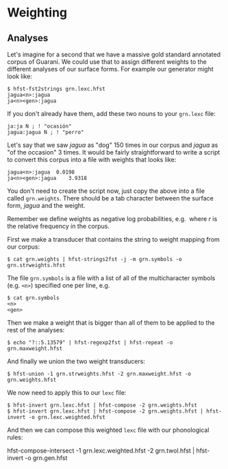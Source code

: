# Weighting 

<!--
## Surface forms 

An unannotated machine-readable text corpus of a language is usually fairly easy to come 
by... given the language has some kind of orthography. So, what can you use it for ? Well, you
could use it to arbitrate which form is better to generate in the case of having free variation.
For example, in Guaraní the *-сть* in Russian loanwords in the nominative singular 
can be written as *-ҫ* or *-сть*. 

One possibility would be to have a lexicon like:

```
LEXICON N/сть

%<n%>:ҫ SUBST "weight: 0.5" ;
%<n%>%<nom%>:сть # "weight: 1.0" ;
```

Which would always prefer the form with *-ҫ*. But perhaps it is lexicalised or depends on 
some other factors. Let's start by making a frequency list:

```
$ cat chv.crp.txt  | sed 's/[^а-яӑӗăĕҫçА-ЯӐӖĂĔҪÇ]\+/ /g' | tr ' ' '\n' | sort -f | uniq -c | sort -gr  > chv.freq.txt
```

We can convert this frequency list into a format suitable for building a weighted transducer using 
the following Python code:

<pre style="margin: 0; line-height: 125%"><span style="color: #0000aa">import</span> <span style="color: #00aaaa; text-decoration: underline">sys</span>, <span style="color: #00aaaa; text-decoration: underline">math</span> <span style="color: #0000aa">as</span> <span style="color: #00aaaa; text-decoration: underline">maths</span>
f = {}; fs = []
total = <span style="color: #009999">0</span>
<span style="color: #0000aa">for</span> line <span style="color: #0000aa">in</span> sys.stdin.readlines():
	row = line.strip().split(<span style="color: #aa5500">&#39; &#39;</span>)
	<span style="color: #0000aa">if</span> <span style="color: #00aaaa">len</span>(row) &lt; <span style="color: #009999">2</span>: <span style="color: #0000aa">continue</span>
	form = row[<span style="color: #009999">1</span>]
	freq = <span style="color: #00aaaa">int</span>(row[<span style="color: #009999">0</span>])
	fs.append(form)
	f[form] = freq
	total += freq
<span style="color: #0000aa">for</span> form <span style="color: #0000aa">in</span> fs: 
	<span style="color: #0000aa">print</span>(<span style="color: #aa5500">&#39;%s\t%.4f&#39;</span> % (form, -maths.log(f[form]/total)))
</pre>

If we make a new file and save it as `freq2prob.py` we can call it on the command line as follows:

```
$ cat chv.freq.txt | python3 freq2prob.py | hfst-strings2fst -j -o chv.surweights.hfst
```

Check that it works:

```
$ echo "область" | hfst-lookup -qp chv.surweights.hfst
область	область	11,393500

$ echo "облаҫ" | hfst-lookup -qp chv.surweights.hfst
облаҫ	облаҫ	9,977600
```

The next thing we need to do is add a path in the weight transducer for unknown words (those 
words that are not found in the corpus). This should be the maximum weight of any word in the 
transducer. 

```
$ echo "?::0" | hfst-regexp2fst | hfst-repeat | hfst-reweight -e -a 15.0 | hfst-minimise -o chv.maxweight.hfst
```

Then we union the max weight transducer with the surface weights:

```
$ hfst-union -1 chv.surweights.hfst -2 chv.maxweight.hfst -o chv.weights.hfst
```
And compose this all with the surface side of the generator:
```
$ hfst-compose -1 chv.gen.hfst -2 chv.weights.hfst -o chv.gen_weighted.hfst
```
-->
<!--

$ oovweight=`echo "-l(0.9/$total)" | bc -l`
$ echo "?::$oovweight" | hfst-regexp2fst | hfst-repeat -o chv.maxweight.hfst
$ hfst-union -1 chv.prob.hfst -2 chv.maxweight.hfst -o chv.weights.hfst
$ hfst-compose -1 chv.gen.hfst -2 chv.weights.hfst -o chv.weighted.hfst
-->



## Analyses 

<!-- TODO: examples -->

Let's imagine for a second that we have a massive gold standard annotated corpus of Guaraní. We could use 
that to assign different weights to the different analyses of our surface forms. For example our generator
might look like:
```
$ hfst-fst2strings grn.lexc.hfst 
jagua<n>:jagua
ja<n><gen>:jagua
```

If you don't already have them, add these two nouns to your `grn.lexc` file:

```
ja:ja N ; ! "ocasión"
jagua:jagua N ; ! "perro"
```

Let's say that we saw *jagua* as "dog" 150 times in our corpus and *jagua* as "of the occasion" 3 times.
It would be fairly straightforward to write a script to convert this corpus into a file with weights
that looks like:

```
jagua<n>:jagua	0.0198
ja<n><gen>:jagua	3.9318
```

You don't need to create the script now, just copy the above into a file called `grn.weights`. There should
be a tab character between the surface form, *jagua* and the weight.

Remember we define weights as negative log probabilities, e.g. <math>w = -log(r)</math> where *r* is the
relative frequency in the corpus.
<!--
**Note:** You will need to make the file `grn.weights`, it should look like the example above.
-->

First we make a transducer that contains the string to weight mapping from our corpus:

```
$ cat grn.weights | hfst-strings2fst -j -m grn.symbols -o grn.strweights.hfst
```

The file `grn.symbols` is a file with a list of all of the multicharacter symbols (e.g. `<n>`) specified
one per line, e.g.

```
$ cat grn.symbols
<n>
<gen>
```

Then we make a weight that is bigger than all of them to be applied to the rest of the analyses:

```
$ echo "?::5.13579" | hfst-regexp2fst | hfst-repeat -o grn.maxweight.hfst
```

And finally we union the two weight transducers: 

```
$ hfst-union -1 grn.strweights.hfst -2 grn.maxweight.hfst -o grn.weights.hfst
```

We now need to apply this to our `lexc` file:

```
$ hfst-invert grn.lexc.hfst | hfst-compose -2 grn.weights.hfst 
$ hfst-invert grn.lexc.hfst | hfst-compose -2 grn.weights.hfst | hfst-invert -o grn.lexc.weighted.hfst

```

And then we can compose this weighted `lexc` file with our phonological rules:

hfst-compose-intersect -1 grn.lexc.weighted.hfst -2 grn.twol.hfst | hfst-invert -o grn.gen.hfst
